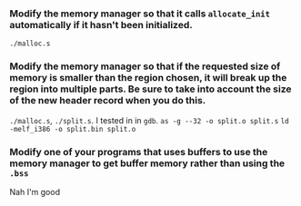 ### Modify the memory manager so that it calls `allocate_init` automatically if it hasn't been initialized.

`./malloc.s`


### Modify the memory manager so that if the requested size of memory is smaller than the region chosen, it will break up the region into multiple parts. Be sure to take into account the size of the new header record when you do this.

`./malloc.s`, `./split.s`. I tested in in `gdb`.
`as -g --32 -o split.o split.s`
`ld -melf_i386 -o split.bin split.o`


### Modify one of your programs that uses buffers to use the memory manager to get buffer memory rather than using the `.bss`

Nah I'm good

